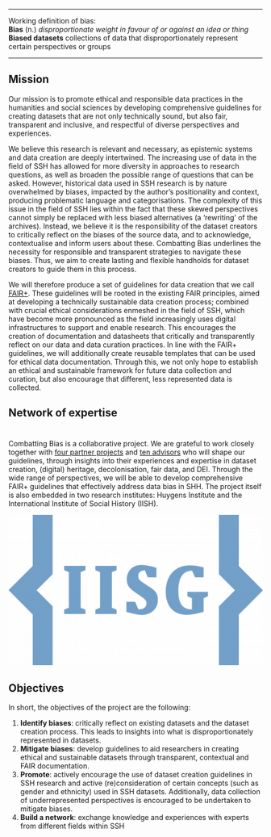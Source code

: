 ___
Working definition of bias: <br>
**Bias** (n.) *disproportionate weight in favour of or against an idea or thing* <br>
**Biased datasets** collections of data that disproportionately represent certain perspectives or groups
___

## Mission
Our mission is to promote ethical and responsible data practices in the humanities and social sciences by developing comprehensive guidelines for creating datasets that are not only technically sound, but also fair, transparent and inclusive, and respectful of diverse perspectives and experiences.

We believe this research is relevant and necessary, as epistemic systems and data creation are deeply intertwined. The increasing use of data in the field of SSH has allowed for more diversity in approaches to research questions, as well as broaden the possible range of questions that can be asked. However, historical data used in SSH research is by nature overwhelmed by biases, impacted by the author’s positionality and context, producing problematic language and categorisations. The complexity of this issue in the field of SSH lies within the fact that these skewed perspectives cannot simply be replaced with less biased alternatives (a ‘rewriting’ of the archives). Instead, we believe it is the responsibility of the dataset creators to critically reflect on the biases of the source data, and to acknowledge, contextualise and inform users about these. Combatting Bias underlines the necessity for responsible and transparent strategies to navigate these biases. Thus, we aim to create lasting and flexible handholds for dataset creators to guide them in this process. 

We will therefore produce a set of guidelines for data creation that we call [FAIR+](../fairplusprinciples/). These guidelines will be rooted in the existing FAIR principles, aimed at developing a technically sustainable data creation process; combined with crucial ethical considerations enmeshed in the field of SSH, which have become more pronounced as the field increasingly uses digital infrastructures to support and enable research. This encourages the creation of documentation and datasheets that critically and transparently reflect on our data and data curation practices. In line with the FAIR+ guidelines, we will additionally create reusable templates that can be used for ethical data documentation. Through this, we not only hope to establish an ethical and sustainable framework for future data collection and curation, but also encourage that different, less represented data is collected. 

## Network of expertise
<div class="flex-container" style="align-items: center; justify-content: space-between; margin-top: 40px;">
   <p class="text-block">Combatting Bias is a collaborative project. We are grateful to work closely together with <a href="https://combattingbias.huygens.knaw.nl/team/partners/partnerprojects/" target="_top">four partner projects</a> and <a href="https://combattingbias.huygens.knaw.nl/team/partners/advisors/" target="_top">ten advisors</a> who will shape our guidelines, through insights into their experiences and expertise in dataset creation, (digital) heritage, decolonisation, fair data, and DEI. Through the wide range of perspectives, we will be able to develop comprehensive FAIR+ guidelines that effectively address data bias in SHH. The project itself is also embedded in two research institutes: Huygens Institute and the International Institute of Social History (IISH).</p>
   <div class="image-block">
       <a href="https://iisg.amsterdam/nl" target="_blank">
           <img src="/static/img/iisglogo.png" alt="IISG logo"/>
       </a>
   </div>
</div>

## Objectives 
In short, the objectives of the project are the following: 

1. **Identify biases**: critically reflect on existing datasets and the dataset creation process. This leads to insights into what is disproportionately represented in datasets.
2. **Mitigate biases**: develop guidelines to aid researchers in creating ethical and sustainable datasets through transparent, contextual and FAIR documentation. 
3. **Promote**: actively encourage the use of dataset creation guidelines in SSH research and active (re)consideration of certain concepts (such as gender and ethnicity) used in SSH datasets. Additionally, data collection of underrepresented perspectives is encouraged to be undertaken to mitigate biases. 
4. **Build a network**: exchange knowledge and experiences with experts from different fields within SSH 

